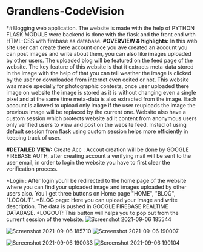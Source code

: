 # Grandlens-CodeVision
*#Blogging web application. The website is made with the help of PYTHON FLASK MODULE were backend is done with the flask and the front end with HTML-CSS with firebase as database. 
**#OVERVIEW & highlights:**
In this web site user can create there account once you ave created an account you can post images and write about them, you can also like images uploaded by other users. The uploaded blog will be featured on the feed page of the website.
The key feature of this website is that it extracts meta-data stored in the image with the help of that you can tell weather the image is clicked by the user or downloaded from internet even edited or not. This website was made specially for photographic contests, once user uploaded there image on website the image is stored as it is without changing even a single pixel and at the same time meta-data is also extracted from the image. Each account is allowed to upload only image if the user reuploads the image the previous image will be replaced by the current one. Website also have a custom session which protects website ad it content from anonymous users only verified users to view and post on the website feed. Insted of using default session from flask using custom session helps more efficiently in keeping track of user.

**#DETAILED VIEW:**
Create Acc : Accout creation will be done by GOOGLE FIREBASE AUTH, after creating account a verifying mail will be sent to the user email, in order to login the website you have to first clear the verification process.

*Login : After login you'll be redirected to the home page of the website where you can find your uploaded image and images uploaded by other users also. You'l get three buttons on Home page
 	"HOME", "BLOG", "LOGOUT".
*BLOG page: Here you can upload your Image and write description. The data is pushed in GOOGLE FIREBASE REALTIME DATABASE.
*LOGOUT: This button will helps you to pop out from the current session of the website.
![Screenshot 2021-09-06 185544](https://user-images.githubusercontent.com/66684814/132225113-8958a293-b5a4-49ae-b6ac-612a3f2eb021.png)

![Screenshot 2021-09-06 185710](https://user-images.githubusercontent.com/66684814/132225102-b821b304-665b-4178-a706-8e8ba84fb4bd.png)
![Screenshot 2021-09-06 190007](https://user-images.githubusercontent.com/66684814/132225082-7593acaf-a6d4-4ef4-948f-5f028c988f22.png)

![Screenshot 2021-09-06 190033](https://user-images.githubusercontent.com/66684814/132225120-a6b02164-aa37-4902-a67d-55f334487081.png)
![Screenshot 2021-09-06 190104](https://user-images.githubusercontent.com/66684814/132225125-7dbfa88d-d9c2-4072-9052-3277c08c0448.png)


